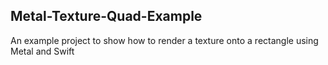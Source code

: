 
## Metal-Texture-Quad-Example
An example project to show how to render a texture onto a rectangle using Metal and Swift 
